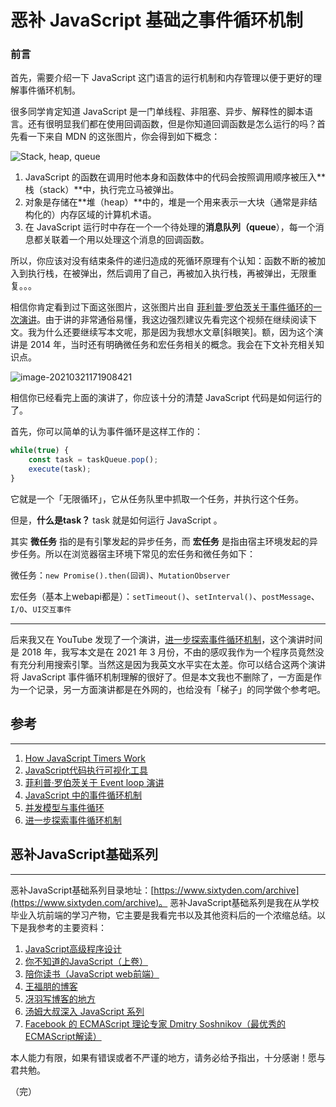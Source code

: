 # 恶补 JavaScript 基础之事件循环机制

### 前言

首先，需要介绍一下 JavaScript 这门语言的运行机制和内存管理以便于更好的理解事件循环机制。

很多同学肯定知道 JavaScript 是一门单线程、非阻塞、异步、解释性的脚本语言。还有很明显我们都在使用回调函数，但是你知道回调函数是怎么运行的吗？首先看一下来自 MDN 的这张图片，你会得到如下概念：

![Stack, heap, queue](https://mdn.mozillademos.org/files/17124/The_Javascript_Runtime_Environment_Example.svg)

1. JavaScript 的函数在调用时他本身和函数体中的代码会按照调用顺序被压入**栈（stack）**中，执行完立马被弹出。
2. 对象是存储在**堆（heap）**中的，堆是一个用来表示一大块（通常是非结构化的）内存区域的计算机术语。
3. 在 JavaScript 运行时中存在一个一个待处理的**消息队列（queue**），每一个消息都关联着一个用以处理这个消息的回调函数。

所以，你应该对没有结束条件的递归造成的死循环原理有个认知：函数不断的被加入到执行栈，在被弹出，然后调用了自己，再被加入执行栈，再被弹出，无限重复。。。



相信你肯定看到过下面这张图片，这张图片出自 [菲利普·罗伯茨关于事件循环的一次演讲](https://www.youtube.com/watch?v=8aGhZQkoFbQ)。由于讲的非常通俗易懂，我这边强烈建议先看完这个视频在继续阅读下文。我为什么还要继续写本文呢，那是因为我想水文章[斜眼笑]。额，因为这个演讲是 2014 年，当时还有明确微任务和宏任务相关的概念。我会在下文补充相关知识点。

![image-20210321171908421](https://lib.sixtyden.com/20210410211413_image-20210321171908421.png)

相信你已经看完上面的演讲了，你应该十分的清楚 JavaScript 代码是如何运行的了。

首先，你可以简单的认为事件循环是这样工作的：

```javascript
while(true) {
	const task = taskQueue.pop();
	execute(task);
}
```

它就是一个「无限循环」，它从任务队里中抓取一个任务，并执行这个任务。

但是，**什么是task？** task 就是如何运行 JavaScript 。

其实 **微任务** 指的是有引擎发起的异步任务，而 **宏任务** 是指由宿主环境发起的异步任务。所以在浏览器宿主环境下常见的宏任务和微任务如下：

微任务：`new Promise().then(回调)`、`MutationObserver`

宏任务（基本上webapi都是）：`setTimeout()`、`setInterval()`、`postMessage`、`I/O`、`UI交互事件`





-----



后来我又在 YouTube 发现了一个演讲，[进一步探索事件循环机制](https://www.youtube.com/watch?v=u1kqx6AenYw)，这个演讲时间是 2018 年，我写本文是在 2021 年 3 月份，不由的感叹我作为一个程序员竟然没有充分利用搜索引擎。当然这是因为我英文水平实在太差。你可以结合这两个演讲将 JavaScript 事件循环机制理解的很好了。但是本文我也不删除了，一方面是作为一个记录，另一方面演讲都是在外网的，也给没有「梯子」的同学做个参考吧。

## 参考

------

1. [How JavaScript Timers Work](https://johnresig.com/blog/how-javascript-timers-work/)
2. [JavaScript代码执行可视化工具](http://latentflip.com/loupe)
3. [菲利普·罗伯茨关于 Event loop 演讲](https://www.youtube.com/watch?v=8aGhZQkoFbQ)
4. [JavaScript 中的事件循环机制](https://segmentfault.com/a/1190000022805523)
5. [并发模型与事件循环](https://developer.mozilla.org/zh-CN/docs/Web/JavaScript/EventLoop)
6. [进一步探索事件循环机制](https://www.youtube.com/watch?v=u1kqx6AenYw)



## 恶补JavaScript基础系列

------

恶补JavaScript基础系列目录地址：[https://www.sixtyden.com/archive](https://www.sixtyden.com/archive)。
恶补JavaScript基础系列是我在从学校毕业入坑前端的学习产物，它主要是我看完书以及其他资料后的一个浓缩总结。以下是我参考的主要资料：

1. [JavaScript高级程序设计](https://book.douban.com/subject/10546125/)
2. [你不知道的JavaScript（上卷）](https://book.douban.com/subject/26351021/)
3. [陪你读书（JavaScript web前端）](https://www.ximalaya.com/jiaoyu/3740790/)
4. [王福朋的博客](https://www.cnblogs.com/wangfupeng1988/tag/javascript/)
5. [冴羽写博客的地方](https://github.com/mqyqingfeng/Blog)
6. [汤姆大叔深入 JavaScript 系列](https://www.cnblogs.com/TomXu/archive/2011/12/15/2288411.html)
7. [Facebook 的 ECMAScript 理论专家 Dmitry Soshnikov（最优秀的ECMAScript解读）](http://dmitrysoshnikov.com/ecmascript/javascript-the-core/)

本人能力有限，如果有错误或者不严谨的地方，请务必给予指出，十分感谢！愿与君共勉。

（完）

